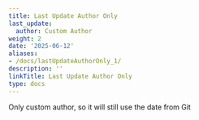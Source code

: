 ```yaml
---
title: Last Update Author Only
last_update:
  author: Custom Author
weight: 2
date: '2025-06-12'
aliases:
- /docs/lastUpdateAuthorOnly_1/
description: ''
linkTitle: Last Update Author Only
type: docs
---
```


Only custom author, so it will still use the date from Git